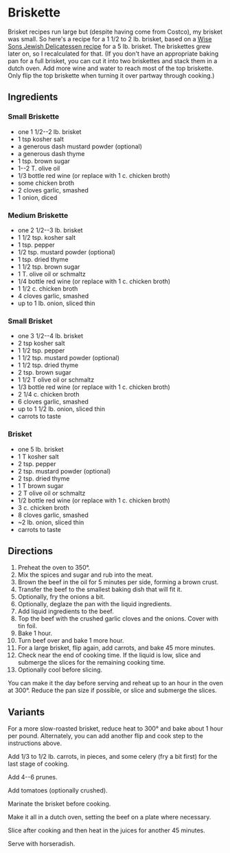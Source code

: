 # Briskette

Brisket recipes run large but (despite having come from Costco), my brisket was small.  So here's a recipe for a 1 1/2 to 2 lb. brisket, based on a [Wise Sons Jewish Delicatessen recipe](https://www.myrecipes.com/recipe/red-wine-onion-braised-brisket) for a 5 lb. brisket.  The briskettes grew later on, so I recalculated for that.  (If you don't have an appropriate baking pan for a full brisket, you can cut it into two briskettes and stack them in a dutch oven.  Add more wine and water to reach most of the top briskette.  Only flip the top briskette when turning it over partway through cooking.)

## Ingredients

### Small Briskette

* one 1 1/2--2 lb. brisket
* 1 tsp kosher salt
* a generous dash mustard powder (optional)
* a generous dash thyme 
* 1 tsp. brown sugar
* 1--2 T. olive oil
* 1/3 bottle red wine (or replace with 1 c. chicken broth)
* some chicken broth
* 2 cloves garlic, smashed
* 1 onion, diced

### Medium Briskette

* one 2 1/2--3 lb. brisket
* 1 1/2 tsp. kosher salt
* 1 tsp. pepper
* 1/2 tsp. mustard powder (optional)
* 1 tsp. dried thyme 
* 1 1/2 tsp. brown sugar
* 1 T. olive oil or schmaltz
* 1/4 bottle red wine (or replace with 1 c. chicken broth)
* 1 1/2 c. chicken broth
* 4 cloves garlic, smashed
* up to 1 lb. onion, sliced thin

### Small Brisket

* one 3 1/2--4 lb. brisket
* 2 tsp kosher salt
* 1 1/2 tsp. pepper
* 1 1/2 tsp. mustard powder (optional)
* 1 1/2 tsp. dried thyme 
* 2 tsp. brown sugar
* 1 1/2 T olive oil or schmaltz
* 1/3 bottle red wine (or replace with 1 c. chicken broth)
* 2 1/4 c. chicken broth
* 6 cloves garlic, smashed
* up to 1 1/2 lb. onion, sliced thin
* carrots to taste

### Brisket

* one 5 lb. brisket
* 1 T kosher salt
* 2 tsp. pepper
* 2 tsp. mustard powder (optional)
* 2 tsp. dried thyme 
* 1 T brown sugar
* 2 T olive oil or schmaltz
* 1/2 bottle red wine (or replace with 1 c. chicken broth)
* 3 c. chicken broth
* 8 cloves garlic, smashed
* ~2 lb. onion, sliced thin
* carrots to taste


## Directions

1. Preheat the oven to 350°.
2. Mix the spices and sugar and rub into the meat.
3. Brown the beef in the oil for 5 minutes per side, forming a brown crust.
4. Transfer the beef to the smallest baking dish that will fit it.
5. Optionally, fry the onions a bit.
6. Optionally, deglaze the pan with the liquid ingredients.
7. Add liquid ingredients to the beef.
8. Top the beef with the crushed garlic cloves and the onions.  Cover with tin foil.
9. Bake 1 hour.
10. Turn beef over and bake 1 more hour.
11. For a large brisket, flip again, add carrots, and bake 45 more minutes.
12. Check near the end of cooking time.  If the liquid is low, slice and submerge the slices for the remaining cooking time.
13. Optionally cool before slicing.

You can make it the day before serving and reheat up to an hour in the oven at 300°.  Reduce the pan size if possible, or slice and submerge the slices. 

## Variants

For a more slow-roasted brisket, reduce heat to 300° and bake about 1 hour per pound.  Alternately, you can add another flip and cook step to the instructions above.

Add 1/3 to 1/2 lb. carrots, in pieces, and some celery (fry a bit first) for the last stage of cooking.

Add 4--6 prunes.

Add tomatoes (optionally crushed).

Marinate the brisket before cooking.

Make it all in a dutch oven, setting the beef on a plate where necessary.

Slice after cooking and then heat in the juices for another 45 minutes.

Serve with horseradish.
